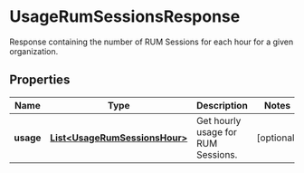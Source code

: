 

# UsageRumSessionsResponse

Response containing the number of RUM Sessions for each hour for a given organization.

## Properties

Name | Type | Description | Notes
------------ | ------------- | ------------- | -------------
**usage** | [**List&lt;UsageRumSessionsHour&gt;**](UsageRumSessionsHour.md) | Get hourly usage for RUM Sessions. |  [optional]



